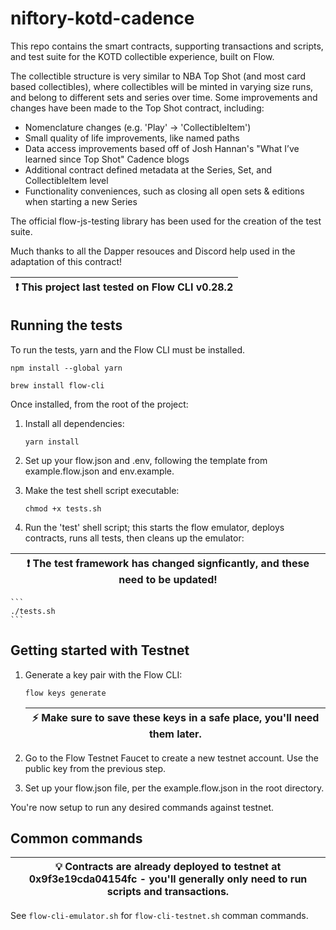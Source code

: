 # niftory-kotd-cadence

This repo contains the smart contracts, supporting transactions and scripts, and test suite for the KOTD collectible experience, built on Flow.

The collectible structure is very similar to NBA Top Shot (and most card based collectibles), where collectibles will be minted in varying size runs, and belong to different sets and series over time.  Some improvements and changes have been made to the Top Shot contract, including:

 * Nomenclature changes (e.g. 'Play' -> 'CollectibleItem')
 * Small quality of life improvements, like named paths
 * Data access improvements based off of Josh Hannan's "What I’ve learned since Top Shot" Cadence blogs
 * Additional contract defined metadata at the Series, Set, and CollectibleItem level
 * Functionality conveniences, such as closing all open sets & editions when starting a new Series

The official flow-js-testing library has been used for the creation of the test suite.

Much thanks to all the Dapper resouces and Discord help used in the adaptation of this contract!

| :exclamation:  This project last tested on Flow CLI v0.28.2 |
|--------------------------------------------------------------|

## Running the tests

To run the tests, yarn and the Flow CLI must be installed.

    
    npm install --global yarn
    
    brew install flow-cli
    


Once installed, from the root of the project:

1. Install all dependencies:

    ```
    yarn install
    ```
    
2. Set up your flow.json and .env, following the template from example.flow.json and env.example.

3. Make the test shell script executable:

    ```
    chmod +x tests.sh
    ```
    
4. Run the 'test' shell script; this starts the flow emulator, deploys contracts, runs all tests, then cleans up the emulator:

| :exclamation:  The test framework has changed signficantly, and these need to be updated! |
|--------------------------------------------------------------|
    
    ```
    ./tests.sh
    ```

## Getting started with Testnet

1. Generate a key pair with the Flow CLI:
    ```
    flow keys generate
    ```

    | :zap: Make sure to save these keys in a safe place, you'll need them later. |
    |-----------------------------------------------------------------------------|

2. Go to the Flow Testnet Faucet to create a new testnet account. Use the public key from the previous step.

4. Set up your flow.json file, per the example.flow.json in the root directory.

You're now setup to run any desired commands against testnet.

## Common commands
| :bulb: Contracts are already deployed to testnet at 0x9f3e19cda04154fc - you'll generally only need to run scripts and transactions. |
|---------------------------------------------------------------------------------------------------------------|
See `flow-cli-emulator.sh` for `flow-cli-testnet.sh` comman commands.